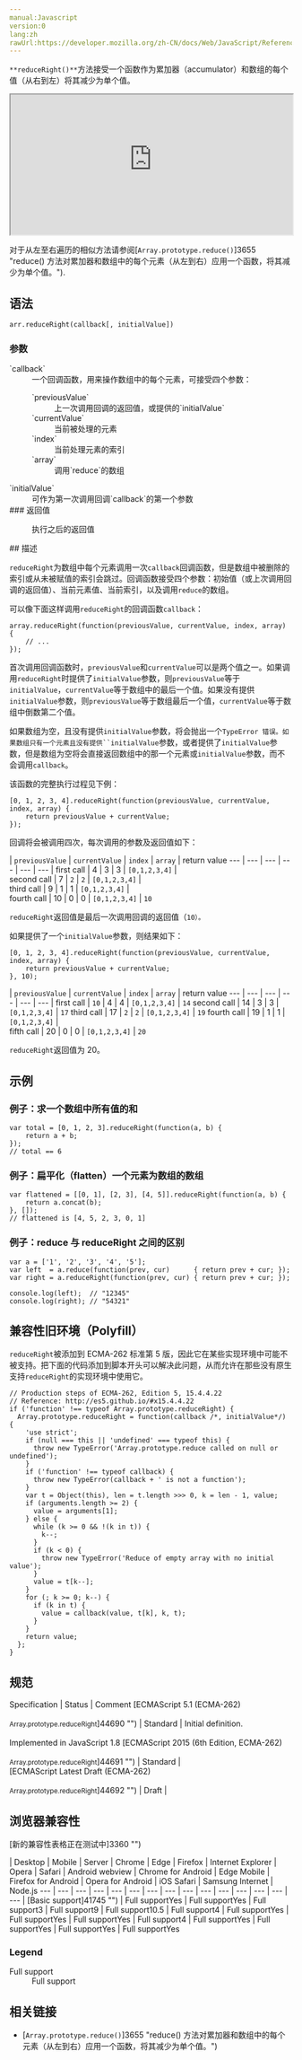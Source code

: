 ```yaml
---
manual:Javascript
version:0
lang:zh
rawUrl:https://developer.mozilla.org/zh-CN/docs/Web/JavaScript/Reference/Global_Objects/Array/ReduceRight
---
```







`**reduceRight()**`方法接受一个函数作为累加器（accumulator）和数组的每个值（从右到左）将其减少为单个值。

<iframe src='https://interactive-examples.mdn.mozilla.net/pages/js/array-reduce-right.html' width='100%' height='250'></iframe>


对于从左至右遍历的相似方法请参阅[`Array.prototype.reduce()`]3655 "reduce() 方法对累加器和数组中的每个元素（从左到右）应用一个函数，将其减少为单个值。").


## 语法<a name="语法"></a>

```
arr.reduceRight(callback[, initialValue])
```

### 参数<a name="参数"></a>
<dl><dt id=''>`callback`</dt><dd>一个回调函数，用来操作数组中的每个元素，可接受四个参数：<dl><dt id=''>`previousValue`</dt><dd>上一次调用回调的返回值，或提供的`initialValue`</dd><dt id=''>`currentValue`</dt><dd>当前被处理的元素</dd><dt id=''>`index`</dt><dd>当前处理元素的索引</dd><dt id=''>`array`</dt><dd>调用`reduce`的数组</dd></dl></dd><dt id=''>`initialValue`</dt><dd>可作为第一次调用回调`callback`的第一个参数</dd><dt id=''>
### 返回值<a name="返回值"></a>
</dt><dd>

执行之后的返回值

</dd></dl>
## 描述<a name="描述"></a>


`reduceRight`为数组中每个元素调用一次`callback`回调函数，但是数组中被删除的索引或从未被赋值的索引会跳过。回调函数接受四个参数：初始值（或上次调用回调的返回值）、当前元素值、当前索引，以及调用`reduce`的数组。



可以像下面这样调用`reduceRight`的回调函数`callback`：


```
array.reduceRight(function(previousValue, currentValue, index, array) {
    // ...
});
```


首次调用回调函数时，`previousValue`和`currentValue`可以是两个值之一。如果调用`reduceRight`时提供了`initialValue`参数，则`previousValue`等于`initialValue`，`currentValue`等于数组中的最后一个值。如果没有提供`initialValue`参数，则`previousValue`等于数组最后一个值，`currentValue`等于数组中倒数第二个值。



如果数组为空，且没有提供`initialValue`参数，将会抛出一个`TypeError 错误。如果数组只有一个元素且没有提供``initialValue`参数，或者提供了`initialValue`参数，但是数组为空将会直接返回数组中的那一个元素或`initialValue`参数，而不会调用`callback`。



该函数的完整执行过程见下例：


```
[0, 1, 2, 3, 4].reduceRight(function(previousValue, currentValue, index, array) {
    return previousValue + currentValue;
});
```


回调将会被调用四次，每次调用的参数及返回值如下：


 | `previousValue` | `currentValue` | `index` | `array` | return value 
 ---  |  ---  |  ---  |  ---  |  ---  |  ---  | 
first call | 4 | 3 | 3 | `[0,1,2,3,4]` |  
second call | 7 | `2` | `2` | `[0,1,2,3,4]` |  
third call | 9 | 1 | 1 | `[0,1,2,3,4]` |  
fourth call | 10 | 0 | 0 | `[0,1,2,3,4]` | `10` 



`reduceRight`返回值是最后一次调用回调的返回值（`10）。`



如果提供了一个`initialValue`参数，则结果如下：


```
[0, 1, 2, 3, 4].reduceRight(function(previousValue, currentValue, index, array) {
    return previousValue + currentValue;
}, 10);
```

 | `previousValue` | `currentValue` | `index` | `array` | return value 
 ---  |  ---  |  ---  |  ---  |  ---  |  ---  | 
first call | `10` | 4 | 4 | `[0,1,2,3,4]` | `14` 
second call | 14 | 3 | 3 | `[0,1,2,3,4]` | `17` 
third call | 17 | `2` | `2` | `[0,1,2,3,4]` | `19` 
fourth call | 19 | 1 | 1 | `[0,1,2,3,4]` |  
fifth call | 20 | 0 | 0 | `[0,1,2,3,4]` | `20` 



`reduceRight`返回值为 20。


## 示例<a name="示例"></a>

### 例子：求一个数组中所有值的和<a name="例子：求一个数组中所有值的和"></a>

```
var total = [0, 1, 2, 3].reduceRight(function(a, b) {
    return a + b;
});
// total == 6
```

### 例子：扁平化（flatten）一个元素为数组的数组<a name="例子：扁平化（flatten）一个元素为数组的数组"></a>

```
var flattened = [[0, 1], [2, 3], [4, 5]].reduceRight(function(a, b) {
    return a.concat(b);
}, []);
// flattened is [4, 5, 2, 3, 0, 1]
```

### 例子：reduce 与 reduceRight 之间的区别<a name="例子：reduce_与_reduceRight_之间的区别"></a>

```
var a = ['1', '2', '3', '4', '5']; 
var left  = a.reduce(function(prev, cur)      { return prev + cur; }); 
var right = a.reduceRight(function(prev, cur) { return prev + cur; }); 

console.log(left);  // "12345"
console.log(right); // "54321"
```

## 兼容性旧环境（Polyfill）<a name="兼容性旧环境（Polyfill）"></a>


`reduceRight`被添加到 ECMA-262 标准第 5 版，因此它在某些实现环境中可能不被支持。把下面的代码添加到脚本开头可以解决此问题，从而允许在那些没有原生支持`reduceRight`的实现环境中使用它。


```
// Production steps of ECMA-262, Edition 5, 15.4.4.22
// Reference: http://es5.github.io/#x15.4.4.22
if ('function' !== typeof Array.prototype.reduceRight) {
  Array.prototype.reduceRight = function(callback /*, initialValue*/) {
    'use strict';
    if (null === this || 'undefined' === typeof this) {
      throw new TypeError('Array.prototype.reduce called on null or undefined');
    }
    if ('function' !== typeof callback) {
      throw new TypeError(callback + ' is not a function');
    }
    var t = Object(this), len = t.length >>> 0, k = len - 1, value;
    if (arguments.length >= 2) {
      value = arguments[1];
    } else {
      while (k >= 0 && !(k in t)) {
        k--;
      }
      if (k < 0) {
        throw new TypeError('Reduce of empty array with no initial value');
      }
      value = t[k--];
    }
    for (; k >= 0; k--) {
      if (k in t) {
        value = callback(value, t[k], k, t);
      }
    }
    return value;
  };
}
```

## 规范<a name="规范"></a>

Specification | Status | Comment 
[ECMAScript 5.1 (ECMA-262)<br></br><small>Array.prototype.reduceRight</small>]44690 "") | Standard | Initial definition.<br></br>Implemented in JavaScript 1.8 
[ECMAScript 2015 (6th Edition, ECMA-262)<br></br><small>Array.prototype.reduceRight</small>]44691 "") | Standard |  
[ECMAScript Latest Draft (ECMA-262)<br></br><small>Array.prototype.reduceRight</small>]44692 "") | Draft |  


## 浏览器兼容性<a name="浏览器兼容性"></a>
[新的兼容性表格正在测试中<i></i>]3360 "")

 | <abbr>Desktop<i></i></abbr> | <abbr>Mobile<i></i></abbr> | <abbr>Server<i></i></abbr> 
 | <abbr>Chrome<i></i></abbr> | <abbr>Edge<i></i></abbr> | <abbr>Firefox<i></i></abbr> | <abbr>Internet Explorer<i></i></abbr> | <abbr>Opera<i></i></abbr> | <abbr>Safari<i></i></abbr> | <abbr>Android webview<i></i></abbr> | <abbr>Chrome for Android<i></i></abbr> | <abbr>Edge Mobile<i></i></abbr> | <abbr>Firefox for Android<i></i></abbr> | <abbr>Opera for Android<i></i></abbr> | <abbr>iOS Safari<i></i></abbr> | <abbr>Samsung Internet<i></i></abbr> | <abbr>Node.js<i></i></abbr> 
 ---  |  ---  |  ---  |  ---  |  ---  |  ---  |  ---  |  ---  |  ---  |  ---  |  ---  |  ---  |  ---  |  ---  |  ---  | 
[Basic support]41745 "") | <abbr>Full support</abbr>Yes | <abbr>Full support</abbr>Yes | <abbr>Full support</abbr>3 | <abbr>Full support</abbr>9 | <abbr>Full support</abbr>10.5 | <abbr>Full support</abbr>4 | <abbr>Full support</abbr>Yes | <abbr>Full support</abbr>Yes | <abbr>Full support</abbr>Yes | <abbr>Full support</abbr>4 | <abbr>Full support</abbr>Yes | <abbr>Full support</abbr>Yes | <abbr>Full support</abbr>Yes | <abbr>Full support</abbr>Yes 


### Legend<a name="Legend"></a>
<dl><dt id=''><abbr>Full support</abbr></dt><dd>Full support</dd></dl>


## 相关链接<a name="See_also"></a>

* [`Array.prototype.reduce()`]3655 "reduce() 方法对累加器和数组中的每个元素（从左到右）应用一个函数，将其减少为单个值。")



